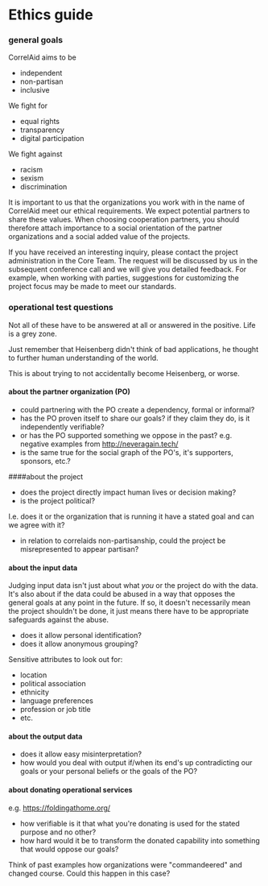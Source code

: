 # Ethics guide

### general goals

CorrelAid aims to be

 * independent
 * non-partisan
 * inclusive

We fight for

 * equal rights
 * transparency
 * digital participation

We fight against

 * racism
 * sexism
 * discrimination

It is important to us that the organizations you work with in the name of CorrelAid meet our ethical requirements. We expect potential partners to share these values. When choosing cooperation partners, you should therefore attach importance to a social orientation of the partner organizations and a social added value of the projects.

If you have received an interesting inquiry, please contact the project administration in the Core Team. The request will be discussed by us in the subsequent conference call and we will give you detailed feedback. For example, when working with parties, suggestions for customizing the project focus may be made to meet our standards.

### operational test questions

Not all of these have to be answered at all or answered in the positive. Life is a grey zone.

Just remember that Heisenberg didn't think of bad applications, he thought to further human understanding of the world.

This is about trying to not accidentally become Heisenberg, or worse.

#### about the partner organization (PO)
 * could partnering with the PO create a dependency, formal or informal?
 * has the PO proven itself to share our goals?
    if they claim they do, is it independently verifiable?
 * or has the PO supported something we oppose in the past?
    e.g. negative examples from http://neveragain.tech/
 * is the same true for the social graph of the PO's, it's supporters, sponsors, etc.?

####about the project

 * does the project directly impact human lives or decision making?
 * is the project political?

 I.e. does it or the organization that is running it have a stated goal and can we agree with it?

 * in relation to correlaids non-partisanship, could the project be misrepresented to appear partisan?

#### about the input data

Judging input data isn't just about what *you* or the project do with the data. It's also about if the data could be abused in a way that opposes the general goals at any point in the future. If so, it doesn't necessarily mean the project shouldn't be done, it just means there have to be appropriate safeguards against the abuse.

 * does it allow personal identification?
 * does it allow anonymous grouping?

Sensitive attributes to look out for:

 * location
 * political association
 * ethnicity
 * language preferences
 * profession or job title
 * etc.

#### about the output data

 * does it allow easy misinterpretation?
 * how would you deal with output if/when its end's up contradicting our goals or your personal beliefs or the goals of the PO?

#### about donating operational services

e.g. https://foldingathome.org/

 * how verifiable is it that what you're donating is used for the stated purpose and no other?
 * how hard would it be to transform the donated capability into something that would oppose our goals?

Think of past examples how organizations were "commandeered" and changed course. Could this happen in this case?
